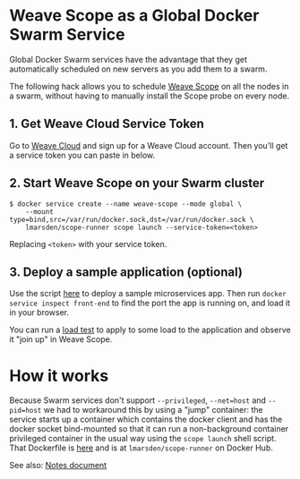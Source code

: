 # Weave Scope as a Global Docker Swarm Service

Global Docker Swarm services have the advantage that they get automatically scheduled on new servers as you add them to a swarm.

The following hack allows you to schedule [Weave Scope](https://github.com/weaveworks/scope) on all the nodes in a swarm, without having to manually install the Scope probe on every node.

## 1. Get Weave Cloud Service Token

Go to [Weave Cloud](https://cloud.weave.works) and sign up for a Weave Cloud account.
Then you'll get a service token you can paste in below.

## 2. Start Weave Scope on your Swarm cluster

```
$ docker service create --name weave-scope --mode global \
    --mount type=bind,src=/var/run/docker.sock,dst=/var/run/docker.sock \
    lmarsden/scope-runner scope launch --service-token=<token>
```

Replacing `<token>` with your service token.

## 3. Deploy a sample application (optional)

Use the script [here](https://github.com/microservices-demo/microservices-demo/tree/master/deploy/swarmkit) to deploy a sample microservices app.
Then run `docker service inspect front-end` to find the port the app is running on, and load it in your browser.

You can run a [load test](https://github.com/microservices-demo/load-test) to apply to some load to the application and observe it "join up" in Weave Scope.

# How it works

Because Swarm services don't support `--privileged`, `--net=host` and `--pid=host` we had to workaround this by using a "jump" container: the service starts up a container which contains the docker client and has the docker socket bind-mounted so that it can run a non-background container privileged container in the usual way using the `scope launch` shell script.
That Dockerfile is [here](https://github.com/lukemarsden/weave-scope-as-global-swarm-service/blob/master/Dockerfile) and is at `lmarsden/scope-runner` on Docker Hub.

See also: [Notes document](https://docs.google.com/document/d/1Eie02teDKvxSrKIR9RHh340le-BgYExKzT6wQ2axil8/edit#)
